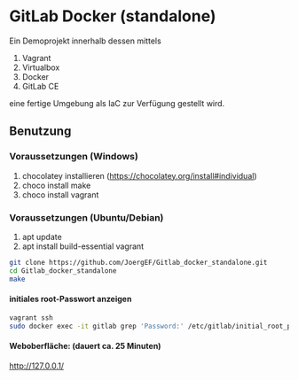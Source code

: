 # GitLab Docker (standalone)

Ein Demoprojekt innerhalb dessen mittels

  1. Vagrant
  2. Virtualbox
  3. Docker
  4. GitLab CE
  
eine fertige Umgebung als IaC zur Verfügung gestellt wird.

## Benutzung

### Voraussetzungen (Windows)

  1. chocolatey installieren (https://chocolatey.org/install#individual)
  2. choco install make
  3. choco install vagrant

### Voraussetzungen (Ubuntu/Debian)

  1. apt update
  2. apt install build-essential vagrant

```bash
git clone https://github.com/JoergEF/Gitlab_docker_standalone.git
cd Gitlab_docker_standalone
make
```

#### initiales root-Passwort anzeigen

```bash
vagrant ssh
sudo docker exec -it gitlab grep 'Password:' /etc/gitlab/initial_root_password
```

#### Weboberfläche: (dauert ca. 25 Minuten)
  http://127.0.0.1/
